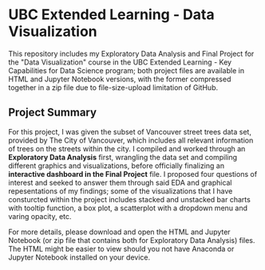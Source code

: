 # UBC Extended Learning - Data Visualization
This repository includes my Exploratory Data Analysis and Final Project for the "Data Visualization" course in the UBC Extended Learning - Key Capabilities for Data Science program; both project files are available in HTML and Jupyter Notebook versions, with the former compressed together in a zip file due to file-size-upload limitation of GitHub. 

## Project Summary
For this project, I was given the subset of Vancouver street trees data set, provided by The City of Vancouver, which includes all relevant information of trees on the streets within the city. I compiled and worked through an **Exploratory Data Analysis** first, wrangling the data set and compiling different graphics and visualizations, before officially finalizing an **interactive dashboard in the Final Project** file. I proposed four questions of interest and seeked to answer them through said EDA and graphical repesentations of my findings; some of the visualizations that I have consturcted within the project includes stacked and unstacked bar charts with tooltip function, a box plot, a scatterplot with a dropdown menu and varing opacity, etc. 

For more details, please download and open the HTML and Jupyter Notebook (or zip file that contains both for Exploratory Data Analysis) files. The HTML might be easier to view should you not have Anaconda or Jupyter Notebook installed on your device. 
